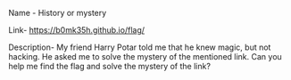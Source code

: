 Name - History or mystery


Link- https://b0mk35h.github.io/flag/

Description- My friend Harry Potar told me that he knew magic, but not hacking. He asked me to solve the mystery of the mentioned link. Can you help me find the flag and solve the mystery of the link?